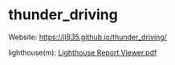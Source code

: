 # thunder_driving

Website:
https://jl835.github.io/thunder_driving/

lighthouse(m):
[Lighthouse Report Viewer.pdf](https://github.com/jl835/thunder_driving/files/13506577/Lighthouse.Report.Viewer.pdf)
